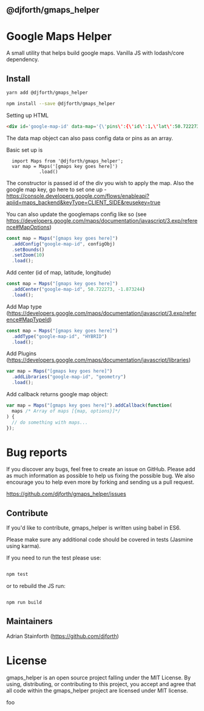 ## @djforth/gmaps_helper

# Google Maps Helper

A small utility that helps build google maps. Vanilla JS with lodash/core dependency.

## Install

```bash
yarn add @djforth/gmaps_helper
```

```bash
npm install --save @djforth/gmaps_helper
```

Setting up HTML

```html
<div id='google-map-id' data-map='{\'pins\':{\'id\':1,\'lat\':50.722273,\'lng\':-1.873244,\'infowindow\':\'<div class='details'><h3>My Info Window</h3><p>My Address, Some Town. Postcode</p></div>\'}}'> </div>
```

The data map object can also pass config data or pins as an array.

Basic set up is

```javascipt
  import Maps from '@djforth/gmaps_helper';
  var map = Maps('[gmaps key goes here]')
            .load()
```

The constructor is passed id of the div you wish to apply the map. Also the google map key, go here to set one up - https://console.developers.google.com/flows/enableapi?apiid=maps_backend&keyType=CLIENT_SIDE&reusekey=true

You can also update the googlemaps config like so (see https://developers.google.com/maps/documentation/javascript/3.exp/reference#MapOptions)

```javascript
const map = Maps("[gmaps key goes here]")
  .addConfig("google-map-id", configObj)
  .setBounds()
  .setZoom(10)
  .load();
```

Add center (id of map, latitude, longitude)

```javascript
const map = Maps("[gmaps key goes here]")
  .addCenter("google-map-id", 50.722273, -1.873244)
  .load();
```

Add Map type (https://developers.google.com/maps/documentation/javascript/3.exp/reference#MapTypeId)

```javascript
const map = Maps("[gmaps key goes here]")
  .addType("google-map-id", "HYBRID")
  .load();
```

Add Plugins (https://developers.google.com/maps/documentation/javascript/libraries)

```javascript
var map = Maps("[gmaps key goes here]")
  .addLibraries("google-map-id", "geometry")
  .load();
```

Add callback returns google map object:

```javascript
var map = Maps("[gmaps key goes here]").addCallback(function(
  maps /* Array of maps [{map, options}]*/
) {
  // do something with maps...
});
```

# Bug reports

If you discover any bugs, feel free to create an issue on GitHub. Please add as much information as possible to help us fixing the possible bug. We also encourage you to help even more by forking and sending us a pull request.

https://github.com/djforth/gmaps_helper/issues

## Contribute

If you'd like to contribute, gmaps_helper is written using babel in ES6.

Please make sure any additional code should be covered in tests (Jasmine using karma).

If you need to run the test please use:

```bash

npm test

```

or to rebuild the JS run:

```bash

npm run build

```

## Maintainers

Adrian Stainforth (https://github.com/djforth)

# License

gmaps_helper is an open source project falling under the MIT License. By using, distributing, or contributing to this project, you accept and agree that all code within the gmaps_helper project are licensed under MIT license.

foo
